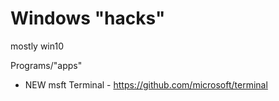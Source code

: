 # Windows "hacks"
mostly win10



Programs/"apps" 

- NEW msft Terminal - https://github.com/microsoft/terminal






